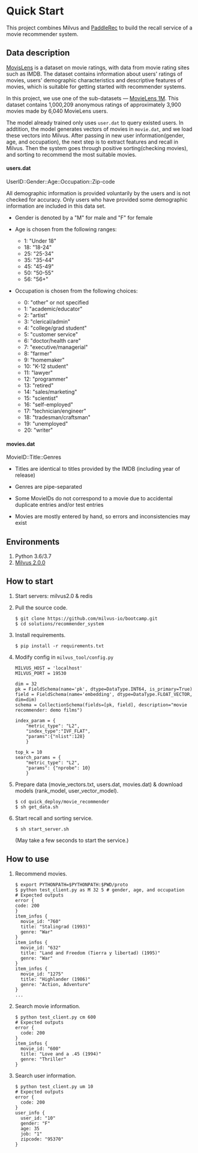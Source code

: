 # Quick Start

This project combines Milvus and [PaddleRec](https://aistudio.baidu.com/aistudio/projectdetail/1481839?channel=0&channelType=0&lang=en) to build the recall service of a movie recommender system.

## Data description

[MovisLens](https://grouplens.org/datasets/movielens/) is a dataset on movie ratings, with data from movie rating sites such as IMDB. The dataset contains information about users' ratings of movies, users' demographic characteristics and descriptive features of movies, which is suitable for getting started with recommender systems.

In this project, we use one of the sub-datasets — [MovieLens 1M](https://grouplens.org/datasets/movielens/1m/). This dataset contains 1,000,209 anonymous ratings of approximately 3,900 movies  made by 6,040 MovieLens users. 

The model already trained only uses  `user.dat` to query existed users. In addtition, the model generates vectors of movies in `movie.dat`, and we load these vectors into Milvus. After passing in new user information(gender, age, and occupation), the next step is to extract features and recall in Milvus. Then the system goes through positive sorting(checking movies), and sorting to recommend the most suitable movies.

#### users.dat

UserID::Gender::Age::Occupation::Zip-code

All demographic information is provided voluntarily by the users and is
not checked for accuracy.  Only users who have provided some demographic
information are included in this data set.

- Gender is denoted by a "M" for male and "F" for female
- Age is chosen from the following ranges:

	*  1:  "Under 18"
	* 18:  "18-24"
	* 25:  "25-34"
	* 35:  "35-44"
	* 45:  "45-49"
	* 50:  "50-55"
	* 56:  "56+"
- Occupation is chosen from the following choices:

	*  0:  "other" or not specified
	*  1:  "academic/educator"
	*  2:  "artist"
	*  3:  "clerical/admin"
	*  4:  "college/grad student"
	*  5:  "customer service"
	*  6:  "doctor/health care"
	*  7:  "executive/managerial"
	*  8:  "farmer"
	*  9:  "homemaker"
	* 10:  "K-12 student"
	* 11:  "lawyer"
	* 12:  "programmer"
	* 13:  "retired"
	* 14:  "sales/marketing"
	* 15:  "scientist"
	* 16:  "self-employed"
	* 17:  "technician/engineer"
	* 18:  "tradesman/craftsman"
	* 19:  "unemployed"
	* 20:  "writer"

#### movies.dat

MovieID::Title::Genres

- Titles are identical to titles provided by the IMDB (including
year of release)
- Genres are pipe-separated

- Some MovieIDs do not correspond to a movie due to accidental duplicate
entries and/or test entries
- Movies are mostly entered by hand, so errors and inconsistencies may exist

## Environments

1. Python 3.6/3.7
2. [Milvus 2.0.0](https://milvus.io/docs/v2.0.0/install_standalone-docker.md)

## How to start

1. Start servers: milvus2.0 & redis
 
3. Pull the source code.

   ```shell
   $ git clone https://github.com/milvus-io/bootcamp.git
   $ cd solutions/recommender_system
   ```

3. Install requirements.

   ```shell
   $ pip install -r requirements.txt
   ```

4. Modify config in `milvus_tool/config.py`

   ```
   MILVUS_HOST = 'localhost'
   MILVUS_PORT = 19530

   dim = 32
   pk = FieldSchema(name='pk', dtype=DataType.INT64, is_primary=True)
   field = FieldSchema(name='embedding', dtype=DataType.FLOAT_VECTOR, dim=dim)
   schema = CollectionSchema(fields=[pk, field], description="movie recommender: demo films")

   index_param = {
       "metric_type": "L2",
       "index_type":"IVF_FLAT",
       "params":{"nlist":128}
       }
   
   top_k = 10
   search_params = {
       "metric_type": "L2",
       "params": {"nprobe": 10}
       }

   ```

5. Prepare data (movie_vectors.txt, users.dat, movies.dat) & download models (rank_model, user_vector_model).

   ```shell
   $ cd quick_deploy/movie_recommender
   $ sh get_data.sh
   ```

6. Start recall and sorting service.

   ```shell
   $ sh start_server.sh
   ```
   (May take a few seconds to start the service.)

## How to use

1. Recommend movies.

   ```shell
   $ export PYTHONPATH=$PYTHONPATH:$PWD/proto
   $ python test_client.py as M 32 5 # gender, age, and occupation
   # Expected outputs
   error {
   code: 200
   }
   item_infos {
     movie_id: "760"
     title: "Stalingrad (1993)"
     genre: "War"
   }
   item_infos {
     movie_id: "632"
     title: "Land and Freedom (Tierra y libertad) (1995)"
     genre: "War"
   }
   item_infos {
     movie_id: "1275"
     title: "Highlander (1986)"
     genre: "Action, Adventure"
   }
   ...
   ```

2. Search movie information.

   ```shell
   $ python test_client.py cm 600
   # Expected outputs
   error {
     code: 200
   }
   item_infos {
     movie_id: "600"
     title: "Love and a .45 (1994)"
     genre: "Thriller"
   }
   ```

3. Search user information.

   ```shell
   $ python test_client.py um 10
   # Expected outputs
   error {
     code: 200
   }
   user_info {
     user_id: "10"
     gender: "F"
     age: 35
     job: "1"
     zipcode: "95370"
   }
   ```

   
